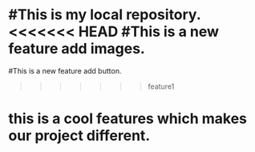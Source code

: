 #This is my local repository.
<<<<<<< HEAD
#This is a new feature add images.
=======
#This is a new feature add button.
>>>>>>> feature1
# this is a cool features which makes our project different.